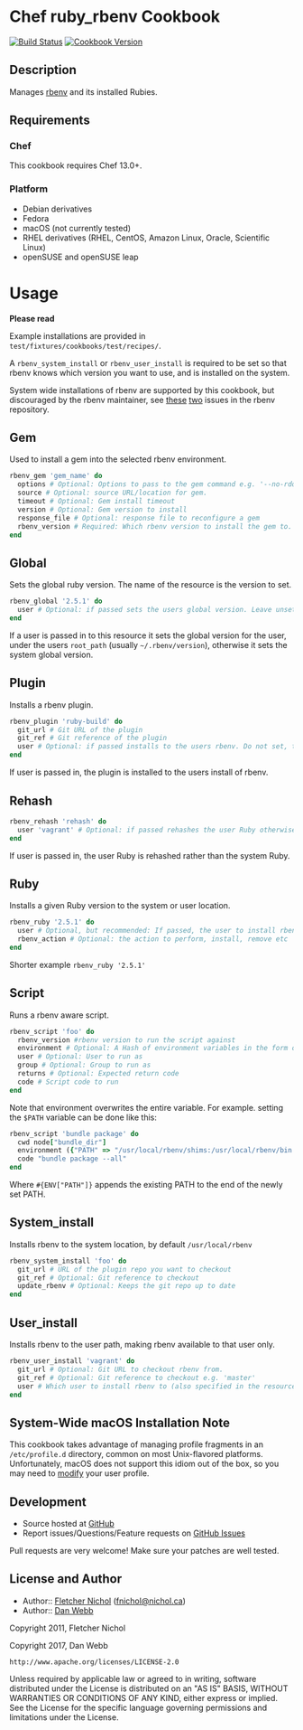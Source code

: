 # Chef ruby_rbenv Cookbook

[![Build Status](https://travis-ci.org/sous-chefs/ruby_rbenv.svg?branch=master)](https://travis-ci.org/sous-chefs/ruby_rbenv) [![Cookbook Version](https://img.shields.io/cookbook/v/ruby_rbenv.svg)](https://supermarket.chef.io/cookbooks/ruby_rbenv)

## Description

Manages [rbenv][rbenv_site] and its installed Rubies.

## Requirements

### Chef

This cookbook requires Chef 13.0+.

### Platform

- Debian derivatives
- Fedora
- macOS (not currently tested)
- RHEL derivatives (RHEL, CentOS, Amazon Linux, Oracle, Scientific Linux)
- openSUSE and openSUSE leap

# Usage

**Please read**

Example installations are provided in `test/fixtures/cookbooks/test/recipes/`.

A `rbenv_system_install` or `rbenv_user_install` is required to be set so that rbenv knows which version you want to use, and is installed on the system.

System wide installations of rbenv are supported by this cookbook, but discouraged by the rbenv maintainer, see [these][rbenv_issue_38] [two][rbenv_issue_306] issues in the rbenv repository.

## Gem

Used to install a gem into the selected rbenv environment.

```ruby
rbenv_gem 'gem_name' do
  options # Optional: Options to pass to the gem command e.g. '--no-rdoc --no-ri'
  source # Optional: source URL/location for gem.
  timeout # Optional: Gem install timeout
  version # Optional: Gem version to install
  response_file # Optional: response file to reconfigure a gem
  rbenv_version # Required: Which rbenv version to install the gem to.
end
```

## Global

Sets the global ruby version. The name of the resource is the version to set.

```ruby
rbenv_global '2.5.1' do
  user # Optional: if passed sets the users global version. Leave unset, to set the system global version
end
```

If a user is passed in to this resource it sets the global version for the user, under the users `root_path` (usually `~/.rbenv/version`), otherwise it sets the system global version.

## Plugin

Installs a rbenv plugin.

```ruby
rbenv_plugin 'ruby-build' do
  git_url # Git URL of the plugin
  git_ref # Git reference of the plugin
  user # Optional: if passed installs to the users rbenv. Do not set, to set installs to the system rbenv.
end
```

If user is passed in, the plugin is installed to the users install of rbenv.

## Rehash

```ruby
rbenv_rehash 'rehash' do
  user 'vagrant' # Optional: if passed rehashes the user Ruby otherwise rehashes the system rbenv
end
```

If user is passed in, the user Ruby is rehashed rather than the system Ruby.

## Ruby

Installs a given Ruby version to the system or user location.

```ruby
rbenv_ruby '2.5.1' do
  user # Optional, but recommended: If passed, the user to install rbenv to
  rbenv_action # Optional: the action to perform, install, remove etc
end
```

Shorter example `rbenv_ruby '2.5.1'`

## Script

Runs a rbenv aware script.

```ruby
rbenv_script 'foo' do
  rbenv_version #rbenv version to run the script against
  environment # Optional: A Hash of environment variables in the form of ({"ENV_VARIABLE" => "VALUE"}).
  user # Optional: User to run as
  group # Optional: Group to run as
  returns # Optional: Expected return code
  code # Script code to run
end
```
Note that environment overwrites the entire variable.
For example. setting the `$PATH` variable can be done like this:
```ruby
rbenv_script 'bundle package' do
  cwd node["bundle_dir"]
  environment ({"PATH" => "/usr/local/rbenv/shims:/usr/local/rbenv/bin:#{ENV["PATH"]}"})
  code "bundle package --all"
end
```
Where `#{ENV["PATH"]}` appends the existing PATH to the end of the newly set PATH.


## System_install

Installs rbenv to the system location, by default `/usr/local/rbenv`

```ruby
rbenv_system_install 'foo' do
  git_url # URL of the plugin repo you want to checkout
  git_ref # Optional: Git reference to checkout
  update_rbenv # Optional: Keeps the git repo up to date
end
```

## User_install

Installs rbenv to the user path, making rbenv available to that user only.

```ruby
rbenv_user_install 'vagrant' do
  git_url # Optional: Git URL to checkout rbenv from.
  git_ref # Optional: Git reference to checkout e.g. 'master'
  user # Which user to install rbenv to (also specified in the resources name above)
end
```

## System-Wide macOS Installation Note

This cookbook takes advantage of managing profile fragments in an `/etc/profile.d` directory, common on most Unix-flavored platforms. Unfortunately, macOS does not support this idiom out of the box, so you may need to [modify][mac_profile_d] your user profile.

## Development

- Source hosted at [GitHub][repo]
- Report issues/Questions/Feature requests on [GitHub Issues][issues]

Pull requests are very welcome! Make sure your patches are well tested.

## License and Author

- Author:: [Fletcher Nichol][fnichol] ([fnichol@nichol.ca](mailto:fnichol@nichol.ca))
- Author:: [Dan Webb][damacus]

Copyright 2011, Fletcher Nichol

Copyright 2017, Dan Webb

```
http://www.apache.org/licenses/LICENSE-2.0
```

Unless required by applicable law or agreed to in writing, software distributed under the License is distributed on an "AS IS" BASIS, WITHOUT WARRANTIES OR CONDITIONS OF ANY KIND, either express or implied. See the License for the specific language governing permissions and limitations under the License.

[custom_resources]: https://docs.chef.io/custom_resources.html
[damacus]: https://github.com/damacus
[fnichol]: https://github.com/fnichol
[issues]: https://github.com/sous-chefs/ruby_rbenv/issues
[mac_profile_d]: http://hints.macworld.com/article.php?story=20011221192012445
[rb_readme]: https://github.com/sstephenson/ruby-build#readme
[rbenv_issue_38]: https://github.com/rbenv/rbenv/issues/38#issuecomment-148413842
[rbenv_issue_306]: https://github.com/rbenv/rbenv/issues/306#issuecomment-11848374
[rbenv_site]: https://github.com/sstephenson/rbenv
[repo]: https://github.com/sous-chefs/ruby_rbenv
[ruby_build_cb]: https://supermarket.chef.io/cookbooks/ruby_build
